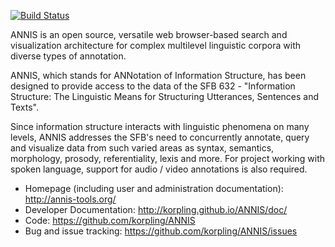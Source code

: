 [![Build Status](https://travis-ci.org/korpling/ANNIS.svg?branch=develop)](https://travis-ci.org/korpling/ANNIS)

ANNIS is an open source, versatile web browser-based search and visualization architecture for complex multilevel linguistic corpora with diverse types of annotation.

ANNIS, which stands for ANNotation of Information Structure, has been designed to provide access to the data of the SFB 632 - "Information Structure: The Linguistic Means for Structuring Utterances, Sentences and Texts".

Since information structure interacts with linguistic phenomena on many levels, ANNIS addresses the SFB's need to concurrently annotate, query and visualize data from such varied areas as syntax, semantics, morphology, prosody, referentiality, lexis and more. For project working with spoken language, support for audio / video annotations is also required.

* Homepage (including user and administration documentation): http://annis-tools.org/
* Developer Documentation: http://korpling.github.io/ANNIS/doc/
* Code: https://github.com/korpling/ANNIS
* Bug and issue tracking: https://github.com/korpling/ANNIS/issues

